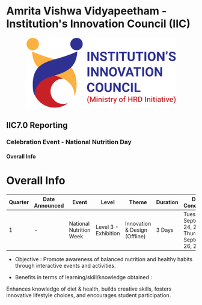# Amrita Vishwa Vidyapeetham - Institution's Innovation Council (IIC)

<p align="center">
  <img src="https://raw.githubusercontent.com/AVV-IIC/Admin/refs/heads/main/Assets/logo/IIC.png" alt="IIC Logo" width=400 />
</p>

## IIC7.0 Reporting
### Celebration Event -   National Nutrition Day 

#### Overall Info

# Overall Info

| Quarter | Date Announced | Event | Level | Theme | Duration | Date Conducted | Participants | Contact | Organiser |
|---------|----------------|-------|-------|-------|----------|----------------|--------------|---------|-----------|
| 1 | - | National Nutrition Week | Level 3 - Exhibition | Innovation & Design (Offline) | 3 Days | Tuesday, September 24, 2024 – Thursday, September 26, 2024 | - | NSF | Institute Council |


- Objective :
 Promote awareness of balanced nutrition and healthy habits through interactive events and activities.

- Benefits in terms of learning/skill/knowledge obtained :

Enhances knowledge of diet & health, builds creative skills, fosters innovative lifestyle choices, and encourages student participation.

